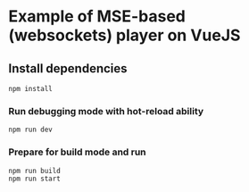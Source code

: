 # Example of MSE-based (websockets) player on VueJS

## Install dependencies
```shell
npm install
```

### Run debugging mode with hot-reload ability
```shell
npm run dev
```

### Prepare for build mode and run
```shell
npm run build
npm run start
```